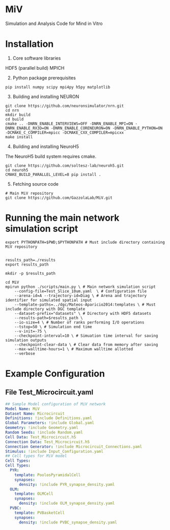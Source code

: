 # MiV
Simulation and Analysis Code for Mind in Vitro

# Installation

1. Core software libraries

HDF5 (parallel build)
MPICH

2. Python package prerequisites

```
pip install numpy scipy mpi4py h5py matplotlib 
```

3. Building and installing NEURON

```
git clone https://github.com/neuronsimulator/nrn.git
cd nrn
mkdir build
cd build
cmake .. -DNRN_ENABLE_INTERVIEWS=OFF -DNRN_ENABLE_MPI=ON -DNRN_ENABLE_RX3D=ON -DNRN_ENABLE_CORENEURON=ON -DNRN_ENABLE_PYTHON=ON -DCMAKE_C_COMPILER=mpicc -DCMAKE_CXX_COMPILER=mpicxx
make install
```

4. Building and installing NeuroH5 

The NeuroH5 build system requires cmake.

```
git clone https://github.com/soltesz-lab/neuroh5.git
cd neuroh5
CMAKE_BUILD_PARALLEL_LEVEL=8 pip install .
```

5. Fetching source code

```
# Main MiV repository
git clone https://github.com/GazzolaLab/MiV.git

```

# Running the main network simulation script

```
export PYTHONPATH=$PWD;$PYTHONPATH # Must include directory containing MiV repository


results_path=./results
export results_path

mkdir -p $results_path

cd MiV
mpirun python ./scripts/main.py \ # Main network simulation script
    --config-file=Test_Slice_10um.yaml  \ # Configuration file
    --arena-id=A --trajectory-id=Diag \ # Arena and trajectory identifier for simulated spatial input
    --template-paths=../dgc/Mateos-Aparicio2014:templates \ # Must include directory with DGC template
    --dataset-prefix="datasets" \ # Directory with HDF5 datasets
    --results-path=$results_path \
    --io-size=4 \ # Number of ranks performing I/O operations
    --tstop=50 \ # Simulation end time
    --v-init=-75 \
    --checkpoint-interval=10 \ # Simuation time interval for saving simulation outputs
    --checkpoint-clear-data \ # Clear data from memory after saving
    --max-walltime-hours=1 \ # Maximum walltime allotted 
    --verbose
```

# Example Configuration

## File Test_Microcircuit.yaml

```YAML
## Sample Model configuration of MiV network
Model Name: MiV
Dataset Name: Microcircuit
Definitions: !include Definitions.yaml
Global Parameters: !include Global.yaml
Geometry: !include Geometry.yaml
Random Seeds: !include Random.yaml
Cell Data: Test_Microcircuit.h5
Connection Data: Test_Microcircuit.h5
Connection Generator: !include Microcircuit_Connections.yaml
Stimulus: !include Input_Configuration.yaml
## Cell types for MiV model
Cell Types:
Cell Types:
  PYR:
    template: PoolosPyramidalCell
    synapses:
      density: !include PYR_synapse_density.yaml
  OLM:
    template: OLMCell
    synapses:
      density: !include OLM_synapse_density.yaml
  PVBC:
    template: PVBasketCell
    synapses:
      density: !include PVBC_synapse_density.yaml

```
